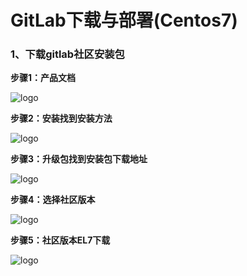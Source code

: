 # GitLab下载与部署(Centos7)

### 1、下载gitlab社区安装包

**步骤1：产品文档**

![logo](/images/gitlab-step1.png)

**步骤2：安装找到安装方法**

![logo](/images/gitlab-step2.png)

**步骤3：升级包找到安装包下载地址**

![logo](/images/gitlab-step3.png)

**步骤4：选择社区版本**

![logo](/images/gitlab-step4.png)

**步骤5：社区版本EL7下载**

![logo](/images/gitlab-step5.png)

